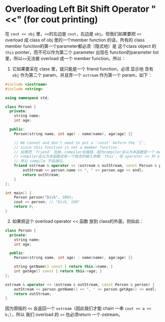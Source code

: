 # Overloading Left Bit Shift Operator "<<" (for cout printing)

在 `cout << obj` 里，`<<`的左边是 `cout`，右边是 `obj`。但我们如果要把 `<<` overload 成 class of obj 里的一个member function 的话，所有的 class member function的第一个parameter都必须（隐式地）是 这个class object 的 `this` pointer，而不可以作为第二个 parameter 出现在 function的parameter list 里，所以`<<`无法被 overload 成一个 member function。所以：

1. 它如果要呆在 class 里，就只能是一个 friend function，必须 显示地 含有 `obj` 作为第二个 param，并且弄一个 `ostream` 作为第一个 param，如下：
```cpp
#include <iostream>
#include <string>

using namespace std;

class Person {
  private:
    string name;
    int age;

  public:
    Person(string name, int age) : name(name), age(age) {}

    // We cannot and don't need to put a `const` before the `{`,
    // since this function is not a member function.
    // 如果把 `friend` 去掉，compiler会报错，因为compiler会认为本函数是一个 member function，所以
    // compiler会认为本函数还有一个隐含的输入参数 `this`，但 operator << 的 overload 只能有2个参数，
    // 所以 compile 不会通过。
    friend ostream & operator << (ostream & outStream, const Person & person) {
        outStream << person.name << ", " << person.age << endl;
        return outStream;
    }
};

int main() {
    Person person("Dick", 100);
    cout << person; // "Dick, 100"
    return 0;
}
```

2. 如果把这个 overload operator << 函数 放到 class的外面，则如此：
```cpp
class Person {
  private:
    string name;
    int age;

  public:
    Person(string name, int age) : name(name), age(age) {}

	string getName() const { return this->name; }
    int getAge() const { return this->age; }
};

ostream & operator << (ostream & outStream, const Person & person) {
	outStream << person.getName() << ", " << person.getAge() << endl;
	return outStream;
}
```

因为原版的 `<<` 会返回一个 `ostream`（因此我们才能 chain 一串 `cout << a << b;`），所以 我们 overload 的 `<<` 也必须return 一个 ostream。

